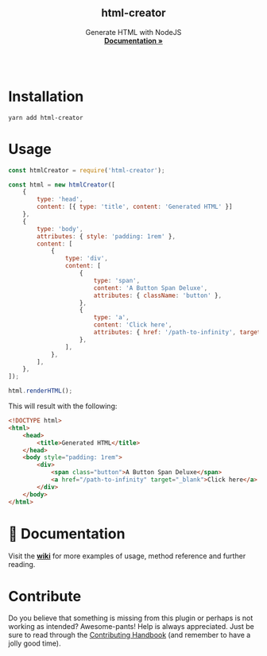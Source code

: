 <p align="center">
  <h2 align="center">html-creator</h2>

  <p align="center">
    Generate HTML with NodeJS
    <br>
    <a href="https://github.com/Hargne/html-creator/wiki"><strong>Documentation »</strong></a>
	<br />
	<br />
	<img src="https://nodei.co/npm/html-creator.png?downloads=true&stars=true" alt="">
  </p>
</p>

<br>

# Installation

```shell
yarn add html-creator
```

# Usage

```Javascript
const htmlCreator = require('html-creator');

const html = new htmlCreator([
	{
		type: 'head',
		content: [{ type: 'title', content: 'Generated HTML' }]
	},
	{
		type: 'body',
		attributes: { style: 'padding: 1rem' },
		content: [
			{
				type: 'div',
				content: [
					{
						type: 'span',
						content: 'A Button Span Deluxe',
						attributes: { className: 'button' },
					},
					{
						type: 'a',
						content: 'Click here',
						attributes: { href: '/path-to-infinity', target: '_blank' },
					},
				],
			},
		],
	},
]);

html.renderHTML();
```

This will result with the following:

```HTML
<!DOCTYPE html>
<html>
	<head>
		<title>Generated HTML</title>
	</head>
	<body style="padding: 1rem">
		<div>
			<span class="button">A Button Span Deluxe</span>
			<a href="/path-to-infinity" target="_blank">Click here</a>
		</div>
	</body>
</html>
```

# 📖 Documentation

Visit the **[wiki](https://github.com/Hargne/html-creator/wiki)** for more examples of usage, method reference and further reading.

# Contribute

Do you believe that something is missing from this plugin or perhaps is not working as intended? Awesome-pants! Help is always appreciated.
Just be sure to read through the [Contributing Handbook](Contributing-Handbook) (and remember to have a jolly good time).
